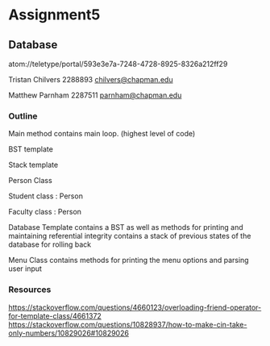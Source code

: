 # Assignment5
## Database

atom://teletype/portal/593e3e7a-7248-4728-8925-8326a212ff29

Tristan Chilvers
2288893
chilvers@chapman.edu

Matthew Parnham
2287511
parnham@chapman.edu

### Outline

Main method
contains main loop. (highest level of code)

BST template

Stack template

Person Class

Student class : Person

Faculty class : Person


Database Template
contains a BST as well as methods for printing and maintaining referential integrity
contains a stack of previous states of the database for rolling back

Menu Class
contains methods for printing the menu options and parsing user input

### Resources

https://stackoverflow.com/questions/4660123/overloading-friend-operator-for-template-class/4661372
https://stackoverflow.com/questions/10828937/how-to-make-cin-take-only-numbers/10829026#10829026
